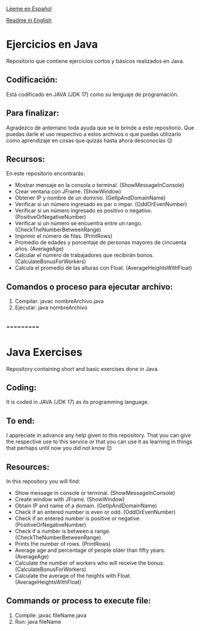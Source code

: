 [Léeme en Español](#Ejercicios-en-Java)

[Readme in English](#Java-Exercises)

# Ejercicios en Java
Repositorio que contiene ejercicios cortos y básicos realizados en Java.

## Codificación:
Está codificado en JAVA (JDK 17) como su lenguaje de programación.

## Para finalizar:
Agradezco de antemano toda ayuda que se le brinde a este repositorio. Que puedas darle el uso respectivo a estos archivos o que puedas utilizarlo como aprendizaje en cosas que quizás hasta ahora desconocías 😌

## Recursos:
En este repositorio encontrarás:
- Mostrar mensaje en la consola o terminal. (ShowMessageInConsole)
- Crear ventana con JFrame. (ShowWindow)
- Obtener IP y nombre de un dominio. (GetIpAndDomainName)
- Verificar si un número ingresado es par o impar. (OddOrEvenNumber)
- Verificar si un número ingresado es positivo o negativo. (PositiveOrNegativeNumber)
- Verificar si un número se encuentra entre un rango. (CheckTheNumberBetweenRange)
- Imprimir el número de filas. (PrintRows)
- Promedio de edades y porcentaje de personas mayores de cincuenta años. (AverageAge)
- Calcular el número de trabajadores que recibirán bonos. (CalculateBonusForWorkers)
- Calcula el promedio de las alturas con Float. (AverageHeightsWithFloat)

## Comandos o proceso para ejecutar archivo:
1. Compilar: javac nombreArchivo.java
2. Ejecutar: java nombreArchivo

## ---------
# Java Exercises
Repository containing short and basic exercises done in Java.

## Coding:
It is coded in JAVA (JDK 17) as its programming language.

## To end:
I appreciate in advance any help given to this repository. That you can give the respective use to this service or that you can use it as learning in things that perhaps until now you did not know 😌

## Resources:
In this repository you will find:
- Show message in console or terminal. (ShowMessageInConsole)
- Create window with JFrame. (ShowWindow)
- Obtain IP and name of a domain. (GetIpAndDomainName)
- Check if an entered number is even or odd. (OddOrEvenNumber)
- Check if an entered number is positive or negative. (PositiveOrNegativeNumber)
- Check if a number is between a range. (CheckTheNumberBetweenRange)
- Prints the number of rows. (PrintRows)
- Average age and percentage of people older than fifty years. (AverageAge)
- Calculate the number of workers who will receive the bonus. (CalculateBonusForWorkers)
- Calculate the average of the heights with Float. (AverageHeightsWithFloat)

## Commands or process to execute file:
1. Compile: javac fileName.java
2. Run: java fileName
